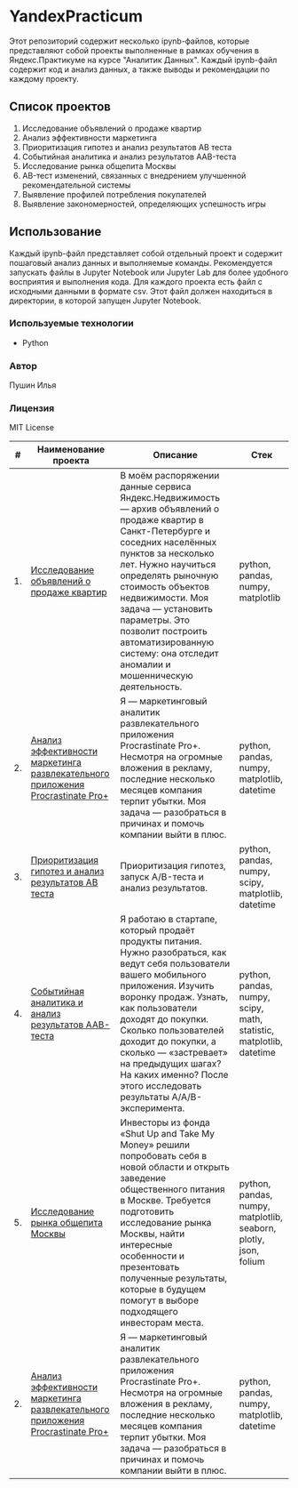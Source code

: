 # YandexPracticum

Этот репозиторий содержит несколько ipynb-файлов, которые представляют собой проекты выполненные в рамках обучения в Яндекс.Практикуме на курсе "Аналитик Данных". Каждый ipynb-файл содержит код и анализ данных, а также выводы и рекомендации по каждому проекту.

## Список проектов

1. Исследование объявлений о продаже квартир
2. Анализ эффективности маркетинга
3. Приоритизация гипотез и анализ результатов AB теста
4. Событийная аналитика и анализ результатов AAB-теста
5. Исследование рынка общепита Москвы
6. AB-тест изменений, связанных с внедрением улучшенной рекомендательной системы
7. Выявление профилей потребления покупателей
8. Выявление закономерностей, определяющих успешность игры

## Использование

Каждый ipynb-файл представляет собой отдельный проект и содержит пошаговый анализ данных и выполняемые команды. Рекомендуется запускать файлы в Jupyter Notebook или Jupyter Lab для более удобного восприятия и выполнения кода. Для каждого проекта есть файл с исходными данными в формате csv. Этот файл должен находиться в директории, в которой запущен Jupyter Notebook.

### Используемые технологии

- Python

### Автор

Пушин Илья

### Лицензия

MIT License

| #    | Наименование проекта                | Описание                                                     | Стек                                                         |
| ---- | ------------------------------------------------------------ | ------------------------------------------------------------ | ------------------------------------------------------------ |
| 1.   | [Исследование объявлений о продаже квартир](https://github.com/PushinIlya/YandexPracticum/tree/main/Исследование%20объявлений%20о%20продаже%20квартир) | В моём распоряжении данные сервиса Яндекс.Недвижимость — архив объявлений о продаже квартир в Санкт-Петербурге и соседних населённых пунктов за несколько лет. Нужно научиться определять рыночную стоимость объектов недвижимости. Моя задача — установить параметры. Это позволит построить автоматизированную систему: она отследит аномалии и мошенническую деятельность. | python, pandas, numpy, matplotlib |
| 2.   | [Анализ эффективности маркетинга развлекательного приложения Procrastinate Pro+](https://github.com/PushinIlya/YandexPracticum/tree/main/Анализ%20эффективности%20маркетинга) | Я — маркетинговый аналитик развлекательного приложения Procrastinate Pro+. Несмотря на огромные вложения в рекламу, последние несколько месяцев компания терпит убытки. Моя задача — разобраться в причинах и помочь компании выйти в плюс. | python, pandas, numpy, matplotlib, datetime |
| 3.   | [Приоритизация гипотез и анализ результатов AB теста](https://github.com/PushinIlya/YandexPracticum/tree/main/Приоритизация%20гипотез%20и%20анализ%20результатов%20AB%20теста) | Приоритизация гипотез, запуск A/B-теста и анализ результатов. | python, pandas, numpy, scipy, matplotlib, datetime |
| 4.   | [Событийная аналитика и анализ результатов AAB-теста](https://github.com/PushinIlya/YandexPracticum/tree/main/Событийная%20аналитика%20и%20анализ%20результатов%20AAB-теста) | Я работаю в стартапе, который продаёт продукты питания. Нужно разобраться, как ведут себя пользователи вашего мобильного приложения. Изучить воронку продаж. Узнать, как пользователи доходят до покупки. Сколько пользователей доходит до покупки, а сколько — «застревает» на предыдущих шагах? На каких именно? После этого исследовать результаты A/A/B-эксперимента. | python, pandas, numpy, scipy, math, statistic, matplotlib, datetime |
| 5.   | [Исследование рынка общепита Москвы](https://github.com/PushinIlya/YandexPracticum/tree/main/Исследование%20рынка%20общепита%20Москвы) | Инвесторы из фонда «Shut Up and Take My Money» решили попробовать себя в новой области и открыть заведение общественного питания в Москве. Требуется подготовить исследование рынка Москвы, найти интересные особенности и презентовать полученные результаты, которые в будущем помогут в выборе подходящего инвесторам места. | python, pandas, numpy, matplotlib, seaborn, plotly, json, folium |
| 2.   | [Анализ эффективности маркетинга развлекательного приложения Procrastinate Pro+](https://github.com/PushinIlya/YandexPracticum/tree/main/Анализ%20эффективности%20маркетинга) | Я — маркетинговый аналитик развлекательного приложения Procrastinate Pro+. Несмотря на огромные вложения в рекламу, последние несколько месяцев компания терпит убытки. Моя задача — разобраться в причинах и помочь компании выйти в плюс. | python, pandas, numpy, matplotlib, datetime |
